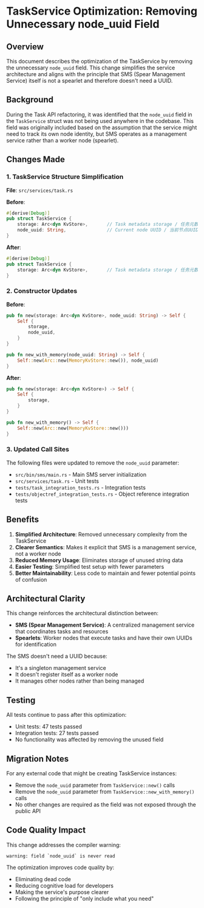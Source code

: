 # TaskService Optimization: Removing Unnecessary node_uuid Field

## Overview

This document describes the optimization of the TaskService by removing the unnecessary `node_uuid` field. This change simplifies the service architecture and aligns with the principle that SMS (Spear Management Service) itself is not a spearlet and therefore doesn't need a UUID.

## Background

During the Task API refactoring, it was identified that the `node_uuid` field in the `TaskService` struct was not being used anywhere in the codebase. This field was originally included based on the assumption that the service might need to track its own node identity, but SMS operates as a management service rather than a worker node (spearlet).

## Changes Made

### 1. TaskService Structure Simplification

**File**: `src/services/task.rs`

**Before**:
```rust
#[derive(Debug)]
pub struct TaskService {
    storage: Arc<dyn KvStore>,       // Task metadata storage / 任务元数据存储
    node_uuid: String,               // Current node UUID / 当前节点UUID
}
```

**After**:
```rust
#[derive(Debug)]
pub struct TaskService {
    storage: Arc<dyn KvStore>,       // Task metadata storage / 任务元数据存储
}
```

### 2. Constructor Updates

**Before**:
```rust
pub fn new(storage: Arc<dyn KvStore>, node_uuid: String) -> Self {
    Self {
        storage,
        node_uuid,
    }
}

pub fn new_with_memory(node_uuid: String) -> Self {
    Self::new(Arc::new(MemoryKvStore::new()), node_uuid)
}
```

**After**:
```rust
pub fn new(storage: Arc<dyn KvStore>) -> Self {
    Self {
        storage,
    }
}

pub fn new_with_memory() -> Self {
    Self::new(Arc::new(MemoryKvStore::new()))
}
```

### 3. Updated Call Sites

The following files were updated to remove the `node_uuid` parameter:

- `src/bin/sms/main.rs` - Main SMS server initialization
- `src/services/task.rs` - Unit tests
- `tests/task_integration_tests.rs` - Integration tests
- `tests/objectref_integration_tests.rs` - Object reference integration tests

## Benefits

1. **Simplified Architecture**: Removed unnecessary complexity from the TaskService
2. **Clearer Semantics**: Makes it explicit that SMS is a management service, not a worker node
3. **Reduced Memory Usage**: Eliminates storage of unused string data
4. **Easier Testing**: Simplified test setup with fewer parameters
5. **Better Maintainability**: Less code to maintain and fewer potential points of confusion

## Architectural Clarity

This change reinforces the architectural distinction between:

- **SMS (Spear Management Service)**: A centralized management service that coordinates tasks and resources
- **Spearlets**: Worker nodes that execute tasks and have their own UUIDs for identification

The SMS doesn't need a UUID because:
- It's a singleton management service
- It doesn't register itself as a worker node
- It manages other nodes rather than being managed

## Testing

All tests continue to pass after this optimization:
- Unit tests: 47 tests passed
- Integration tests: 27 tests passed
- No functionality was affected by removing the unused field

## Migration Notes

For any external code that might be creating TaskService instances:
- Remove the `node_uuid` parameter from `TaskService::new()` calls
- Remove the `node_uuid` parameter from `TaskService::new_with_memory()` calls
- No other changes are required as the field was not exposed through the public API

## Code Quality Impact

This change addresses the compiler warning:
```
warning: field `node_uuid` is never read
```

The optimization improves code quality by:
- Eliminating dead code
- Reducing cognitive load for developers
- Making the service's purpose clearer
- Following the principle of "only include what you need"